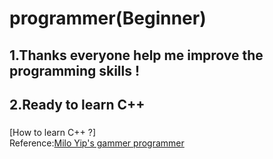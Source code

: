 # programmer(Beginner)</br>
## 1.Thanks everyone help me improve the programming skills ! </br>
## 2.Ready to learn C++ </br>
### 
[How to learn C++ ?] </br>
Reference:<a href="https://github.com/miloyip/game-programmer" target="_blank">Milo Yip's gammer programmer</a>
